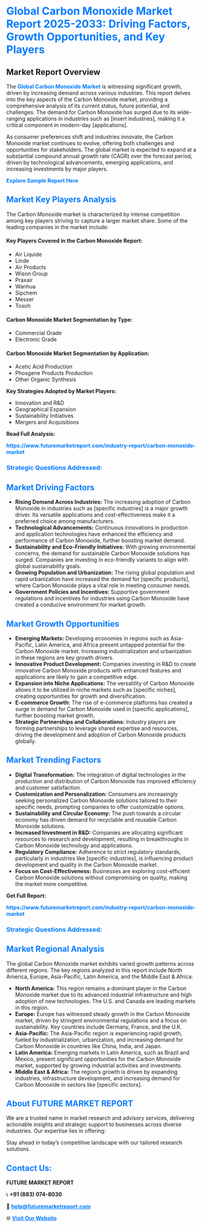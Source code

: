 <h1 style="color: #007BFF;">Global Carbon Monoxide Market Report 2025-2033: Driving Factors, Growth Opportunities, and Key Players</h1>

<section id="overview">
<h2>Market Report Overview</h2>
<p>The <a href="https://www.futuremarketreport.com/industry-report/carbon-monoxide-market" style="color: #007BFF; text-decoration: none;"><strong>Global Carbon Monoxide Market</strong></a> is witnessing significant growth, driven by increasing demand across various industries. This report delves into the key aspects of the Carbon Monoxide market, providing a comprehensive analysis of its current status, future potential, and challenges. The demand for Carbon Monoxide has surged due to its wide-ranging applications in industries such as [insert industries], making it a critical component in modern-day [applications].</p>
<p>As consumer preferences shift and industries innovate, the Carbon Monoxide market continues to evolve, offering both challenges and opportunities for stakeholders. The global market is expected to expand at a substantial compound annual growth rate (CAGR) over the forecast period, driven by technological advancements, emerging applications, and increasing investments by major players.</p>
</section>

<section id="overview">
<p><a href="https://www.futuremarketreport.com/request-sample/reportId=53321" style="color: #007BFF; text-decoration: none;"><strong>Explore Sample Report Here</strong></a></p>
</section>

<section id="key-players">
<h2 style="color: #007BFF;">Market Key Players Analysis</h2>
<p>The Carbon Monoxide market is characterized by intense competition among key players striving to capture a larger market share. Some of the leading companies in the market include:</p>
<h4>Key Players Covered in the Carbon Monoxide Report:</h4>
<ul><li>Air Liquide</li><li>Linde</li><li>Air Products</li><li>Wison Group</li><li>Praxair</li><li>Wanhua</li><li>Sipchem</li><li>Messer</li><li>Tosoh</li></ul>
<h4>Carbon Monoxide Market Segmentation by Type:</h4>
<ul><li>Commercial Grade</li><li>Electronic Grade</li></ul>

<h4>Carbon Monoxide Market Segmentation by Application:</h4>
<ul><li>Acetic Acid Production</li><li>Phosgene Products Production</li><li>Other Organic Synthesis</li></ul>
<p><strong>Key Strategies Adopted by Market Players:</strong></p>
<ul>
<li>Innovation and R&D</li>
<li>Geographical Expansion</li>
<li>Sustainability Initiatives</li>
<li>Mergers and Acquisitions</li>
</ul>
</section>

<section>
<p><strong>Read Full Analysis: </strong></p><a href="https://www.futuremarketreport.com/industry-report/carbon-monoxide-market" style="color: #007BFF; text-decoration: none;"><strong>https://www.futuremarketreport.com/industry-report/carbon-monoxide-market</strong></a>
<h3 style="color: #007BFF;">Strategic Questions Addressed:</h3>
</section>

<section id="driving-factors">
<h2 style="color: #007BFF;">Market Driving Factors</h2>
<ul>
<li><strong>Rising Demand Across Industries:</strong> The increasing adoption of Carbon Monoxide in industries such as [specific industries] is a major growth driver. Its versatile applications and cost-effectiveness make it a preferred choice among manufacturers.</li>
<li><strong>Technological Advancements:</strong> Continuous innovations in production and application technologies have enhanced the efficiency and performance of Carbon Monoxide, further boosting market demand.</li>
<li><strong>Sustainability and Eco-Friendly Initiatives:</strong> With growing environmental concerns, the demand for sustainable Carbon Monoxide solutions has surged. Companies are investing in eco-friendly variants to align with global sustainability goals.</li>
<li><strong>Growing Population and Urbanization:</strong> The rising global population and rapid urbanization have increased the demand for [specific products], where Carbon Monoxide plays a vital role in meeting consumer needs.</li>
<li><strong>Government Policies and Incentives:</strong> Supportive government regulations and incentives for industries using Carbon Monoxide have created a conducive environment for market growth.</li>
</ul>
</section>

<section id="growth-opportunities">
<h2 style="color: #007BFF;">Market Growth Opportunities</h2>
<ul>
<li><strong>Emerging Markets:</strong> Developing economies in regions such as Asia-Pacific, Latin America, and Africa present untapped potential for the Carbon Monoxide market. Increasing industrialization and urbanization in these regions are key growth drivers.</li>
<li><strong>Innovative Product Development:</strong> Companies investing in R&D to create innovative Carbon Monoxide products with enhanced features and applications are likely to gain a competitive edge.</li>
<li><strong>Expansion into Niche Applications:</strong> The versatility of Carbon Monoxide allows it to be utilized in niche markets such as [specific niches], creating opportunities for growth and diversification.</li>
<li><strong>E-commerce Growth:</strong> The rise of e-commerce platforms has created a surge in demand for Carbon Monoxide used in [specific applications], further boosting market growth.</li>
<li><strong>Strategic Partnerships and Collaborations:</strong> Industry players are forming partnerships to leverage shared expertise and resources, driving the development and adoption of Carbon Monoxide products globally.</li>
</ul>
</section>

<section id="trending-factors">
<h2 style="color: #007BFF;">Market Trending Factors</h2>
<ul>
<li><strong>Digital Transformation:</strong> The integration of digital technologies in the production and distribution of Carbon Monoxide has improved efficiency and customer satisfaction.</li>
<li><strong>Customization and Personalization:</strong> Consumers are increasingly seeking personalized Carbon Monoxide solutions tailored to their specific needs, prompting companies to offer customizable options.</li>
<li><strong>Sustainability and Circular Economy:</strong> The push towards a circular economy has driven demand for recyclable and reusable Carbon Monoxide solutions.</li>
<li><strong>Increased Investment in R&D:</strong> Companies are allocating significant resources to research and development, resulting in breakthroughs in Carbon Monoxide technology and applications.</li>
<li><strong>Regulatory Compliance:</strong> Adherence to strict regulatory standards, particularly in industries like [specific industries], is influencing product development and quality in the Carbon Monoxide market.</li>
<li><strong>Focus on Cost-Effectiveness:</strong> Businesses are exploring cost-efficient Carbon Monoxide solutions without compromising on quality, making the market more competitive.</li>
</ul>
</section>

<section>
<p><strong>Get Full Report: </strong></p><a href="https://www.futuremarketreport.com/industry-report/carbon-monoxide-market" style="color: #007BFF; text-decoration: none;"><strong>https://www.futuremarketreport.com/industry-report/carbon-monoxide-market</strong></a>
<h3 style="color: #007BFF;">Strategic Questions Addressed:</h3>
</section>


<section id="regional-analysis">
<h2 style="color: #007BFF;">Market Regional Analysis</h2>
<p>The global Carbon Monoxide market exhibits varied growth patterns across different regions. The key regions analyzed in this report include North America, Europe, Asia-Pacific, Latin America, and the Middle East & Africa:</p>
<ul>
<li><strong>North America:</strong> This region remains a dominant player in the Carbon Monoxide market due to its advanced industrial infrastructure and high adoption of new technologies. The U.S. and Canada are leading markets in this region.</li>
<li><strong>Europe:</strong> Europe has witnessed steady growth in the Carbon Monoxide market, driven by stringent environmental regulations and a focus on sustainability. Key countries include Germany, France, and the U.K.</li>
<li><strong>Asia-Pacific:</strong> The Asia-Pacific region is experiencing rapid growth, fueled by industrialization, urbanization, and increasing demand for Carbon Monoxide in countries like China, India, and Japan.</li>
<li><strong>Latin America:</strong> Emerging markets in Latin America, such as Brazil and Mexico, present significant opportunities for the Carbon Monoxide market, supported by growing industrial activities and investments.</li>
<li><strong>Middle East & Africa:</strong> The region’s growth is driven by expanding industries, infrastructure development, and increasing demand for Carbon Monoxide in sectors like [specific sectors].</li>
</ul>
</section>

<footer>
<h2 style="color: #007BFF;">About FUTURE MARKET REPORT</h2>
<p>We are a trusted name in market research and advisory services, delivering actionable insights and strategic support to businesses across diverse industries. Our expertise lies in offering:</p>

<p>Stay ahead in today’s competitive landscape with our tailored research solutions.</p>

<h2 style="color: #007BFF;">Contact Us:</h2>
<p><strong>FUTURE MARKET REPORT</strong></p>
<p>📞 <strong>+91 (883) 074-8030</strong></p>
<p>📧 <strong><a href="mailto:help@futuremarketreport.com" style="color: #007BFF;">help@futuremarketreport.com</a></strong></p>
<p>🌐 <strong><a href="https://www.futuremarketreport.com/" style="color: #007BFF;">Visit Our Website</a></strong></p>
</footer>
